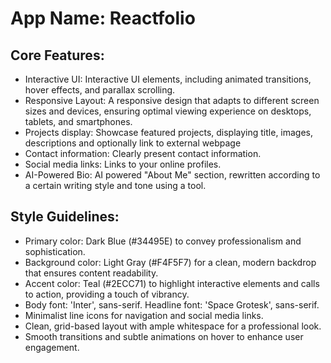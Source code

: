 # **App Name**: Reactfolio

## Core Features:

- Interactive UI: Interactive UI elements, including animated transitions, hover effects, and parallax scrolling.
- Responsive Layout: A responsive design that adapts to different screen sizes and devices, ensuring optimal viewing experience on desktops, tablets, and smartphones.
- Projects display: Showcase featured projects, displaying title, images, descriptions and optionally link to external webpage
- Contact information: Clearly present contact information.
- Social media links: Links to your online profiles.
- AI-Powered Bio: AI powered "About Me" section, rewritten according to a certain writing style and tone using a tool.

## Style Guidelines:

- Primary color: Dark Blue (#34495E) to convey professionalism and sophistication.
- Background color: Light Gray (#F4F5F7) for a clean, modern backdrop that ensures content readability.
- Accent color: Teal (#2ECC71) to highlight interactive elements and calls to action, providing a touch of vibrancy.
- Body font: 'Inter', sans-serif. Headline font: 'Space Grotesk', sans-serif.
- Minimalist line icons for navigation and social media links.
- Clean, grid-based layout with ample whitespace for a professional look.
- Smooth transitions and subtle animations on hover to enhance user engagement.